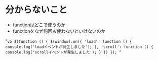# 分からないこと
- functionはどこで使うのか
- functionをなぜ何回も使わないといけないのか

“`vb
$(function () {
  $(window).on({
    'load': function () {
      console.log('loadイベントが発生しました');
    },
    'scroll': function () {
      console.log('scrollイベントが発生しました');
    }
  })
});
“`